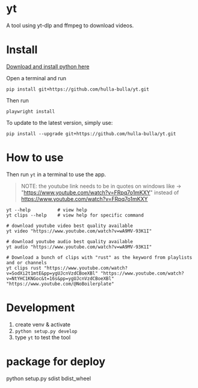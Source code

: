 # yt

A tool using yt-dlp and ffmpeg to download videos. 




# Install
[Download and install python here](https://www.python.org/downloads/)

Open a terminal and run
```
pip install git+https://github.com/hulla-bulla/yt.git
```

Then run 
```
playwright install
```

To update to the latest version, simply use:

```
pip install --upgrade git+https://github.com/hulla-bulla/yt.git
```

# How to use
Then run ```yt``` in a terminal to use the app. 

> NOTE: the youtube link needs to be in quotes on windows like -> "https://www.youtube.com/watch?v=FRpq7o1mKXY" instead of https://www.youtube.com/watch?v=FRpq7o1mKXY

```
yt --help          # view help
yt clips --help    # view help for specific command

# download youtube video best quality available
yt video "https://www.youtube.com/watch?v=wA9MV-93K1I"

# download youtube audio best quality available
yt audio "https://www.youtube.com/watch?v=wA9MV-93K1I"

# Download a bunch of clips with "rust" as the keyword from playlists and or channels
yt clips rust "https://www.youtube.com/watch?v=SodXi2t1mtE&pp=ygUJcnVzdCBoeXBl" "https://www.youtube.com/watch?v=NtYHC1KNGoc&t=16s&pp=ygUJcnVzdCBoeXBl" "https://www.youtube.com/@NoBoilerplate"
``` 




# Development

1. create venv & activate
2. `python setup.py develop`
3. type `yt` to test the tool 


# package for deploy
python setup.py sdist bdist_wheel

